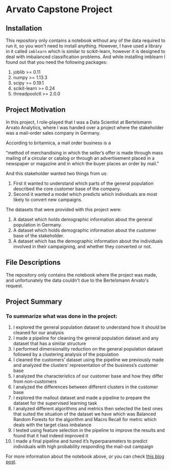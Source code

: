 # Arvato Capstone Project

## Installation
This repository only contains a notebook without any of the data required to run it, so you won't need to install anything. However, I have used a library in it called `imblearn` which is similar to scikit-learn, however it is designed to deal with imbalanced classification problems. And while installing imblearn I found out that you need the following packages:
1. joblib >= 0.11
2. numpy >= 1.13.3
3. scipy >= 0.19.1
4. scikit-learn >= 0.24
5. threadpoolctl >= 2.0.0

## Project Motivation
In this project, I role-played that I was a Data Scientist at Bertelsmann Arvato Analytics, where I was handed over a project where the stakeholder was a mail-order sales company in Germany.

According to britannica, a mail order business is a

“method of merchandising in which the seller’s offer is made through mass mailing of a circular or catalog or through an advertisement placed in a newspaper or magazine and in which the buyer places an order by mail.”

And this stakeholder wanted two things from us:

1. First it wanted to understand which parts of the general population described the core customer base of the company.
2. Second it wanted a model which predicts which individuals are most likely to convert new campaigns.

The datasets that were provided with this project were:

 1. A dataset which holds demographic information about the general population in Germany.
 2. A dataset which holds demographic information about the customer base of the stakeholder.
 3. A dataset which has the demographic information about the individuals involved in their campaigning, and whether they converted or not.


## File Descriptions
The repository only contains the notebook where the project was made, and unfortunately the data couldn't due to the Bertelsmann Arvato's request.


## Project Summary

### To summarize what was done in the project:
1. I explored the general population dataset to understand how it should be cleaned for our analysis
2. I made a pipeline for cleaning the general population dataset and any dataset that has a similar structure
3. I performed dimensionality reduction on the general population dataset followed by a clustering analysis of the population
4. I cleaned the customers’ dataset using the pipeline we previously made and analyzed the clusters’ representation of the business’s customer base
5. I analyzed the characteristics of our customer base and how they differ from non-customers
6. I analyzed the differences between different clusters in the customer base
7. I explored the mailout dataset and made a pipeline to prepare the dataset for the supervised learning task
8. I analyzed different algorithms and metrics then selected the best ones that suited the situation of the dataset we have which was Balanced Random Forests for the algorithm and Macro Recall for metric which deals with the target class imbalance
9. I tested using feature selection in the pipeline to improve the results and found that it had indeed improved it
10. I made a final pipeline and tuned it’s hyperparameters to predict individuals with high probability responding the mail-out campaign


For more information about the notebook above, or you can check [this blog post](https://ahmedsamirio.github.io/Arvato_Capstone_Project/).
